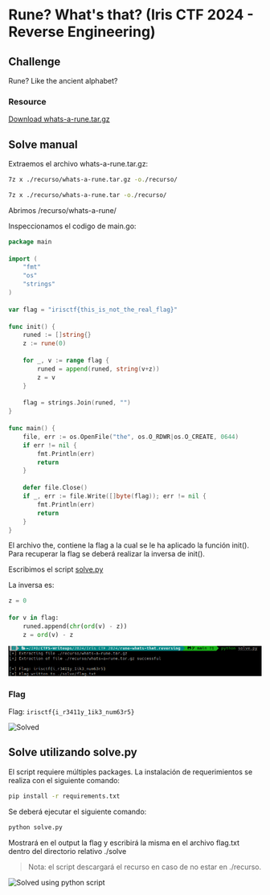 # Rune? What's that? (Iris CTF 2024 - Reverse Engineering)

## Challenge
Rune? Like the ancient alphabet?

### Resource
[Download whats-a-rune.tar.gz](https://cdn.2024.irisc.tf/whats-a-rune.tar.gz)

## Solve manual

Extraemos el archivo whats-a-rune.tar.gz:

```bash
7z x ./recurso/whats-a-rune.tar.gz -o./recurso/
```

```bash
7z x ./recurso/whats-a-rune.tar -o./recurso/
```

Abrimos /recurso/whats-a-rune/

Inspeccionamos el codigo de main.go:

```go
package main

import (
	"fmt"
	"os"
	"strings"
)

var flag = "irisctf{this_is_not_the_real_flag}"

func init() {
	runed := []string{}
	z := rune(0)

	for _, v := range flag {
		runed = append(runed, string(v+z))
		z = v
	}

	flag = strings.Join(runed, "")
}

func main() {
	file, err := os.OpenFile("the", os.O_RDWR|os.O_CREATE, 0644)
	if err != nil {
		fmt.Println(err)
		return
	}

	defer file.Close()
	if _, err := file.Write([]byte(flag)); err != nil {
		fmt.Println(err)
		return
	}
}
```

El archivo the, contiene la flag a la cual se le ha aplicado la función init(). Para recuperar la flag se deberá realizar la inversa de init().

Escribimos el script [solve.py](solve.py)

La inversa es:

```py
z = 0

for v in flag:
    runed.append(chr(ord(v) - z))
    z = ord(v) - z
```

![rune-whats-that-python-solve.png](./images/rune-whats-that-python-solve.png)

### Flag
Flag: `irisctf{i_r3411y_1ik3_num63r5}`

![Solved](./images/czech-where-solved.png)

## Solve utilizando solve.py
El script requiere múltiples packages. La instalación de requerimientos se realiza con el siguiente comando:

```bash
pip install -r requirements.txt
```

Se deberá ejecutar el siguiente comando:

```bash
python solve.py
```

Mostrará en el output la flag y escribirá la misma en el archivo flag.txt dentro del directorio relativo ./solve

> Nota: el script descargará el recurso en caso de no estar en ./recurso.

![Solved using python script](./images/czech-where-python-solve.png)